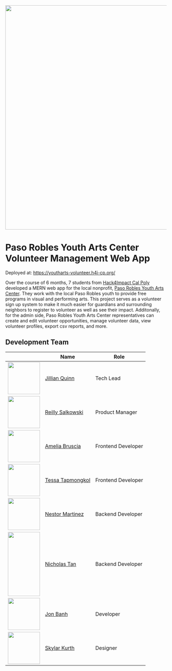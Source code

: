 <img src="https://user-images.githubusercontent.com/25594364/120434857-d5a36080-c331-11eb-8b25-5d5e3bed8510.png" width="700px">

# Paso Robles Youth Arts Center Volunteer Management Web App

Deployed at: https://youtharts-volunteer.h4i-cp.org/

Over the course of 6 months, 7 students from <a href="https://calpoly.hack4impact.org">Hack4Impact Cal Poly</a> developed a MERN web app for the local nonprofit, <a href="https://pryoutharts.org/">Paso Robles Youth Arts Center</a>. They work with the local Paso Robles youth to provide free programs in visual and performing arts. 
This project serves as a volunteer sign up system to make it much easier for guardians and surrounding neighbors to register to volunteer as well as see their impact. Additonally, for the admin side, Paso Robles Youth Arts Center representatives can create and edit volunteer opportunities, manage volunteer data, view volunteer profiles, export csv reports, and more. 

## Development Team

|                      |       Name          |        Role         |
| -----------------    | -----------------    | ------------------- | 
| <img width=100px src="https://calpoly.hack4impact.org/images/members/jillian.png"> | <a href="https://www.linkedin.com/in/jillian-quinn">Jillian Quinn</a>      | Tech Lead           |
| <img width=100px  src="https://calpoly.hack4impact.org/images/members/reilly.png"> | <a href="https://www.linkedin.com/in/reilly-Salkowski">Reilly Salkowski</a>      | Product Manager     | 
| <img width=100px src="https://images.ctfassets.net/zuhqmf1mxpuu/7kWol6t2eKNYC3vgQDgsDO/f6c79705375a23e5cea6a449432e3335/B969AF1D-E959-400F-A638-93EEA17DF3A3_1_201_a_-_Amelia_Bruscia.jpeg"> | <a href="https://www.linkedin.com/in/amelia-bruscia-0940b1191/">Amelia Bruscia</a>      | Frontend Developer  | 
| <img width=100px src="https://images.ctfassets.net/zuhqmf1mxpuu/568NiXbYgN9Fz5BmjPKl5Q/6aa13d0716923bf64cad7b33d2e3109a/Tessa_Tapmongkol_-_Tessa_Tapmongkol.png"> | <a href="https://www.linkedin.com/in/Tessa-Tapmongkol">Tessa Tapmongkol</a>      | Frontend Developer  | 
| <img width=100px src="https://images.ctfassets.net/zuhqmf1mxpuu/5cdM6KbYbDHtqQDoVDxfou/595638a6e71d80439a5fca9952d0a996/Profile_Pic_-_Nestor_Martinez.jpeg"> | <a href="https://www.linkedin.com/in/nestor-martinez-0587831b7">Nestor Martinez</a>      | Backend Developer   | 
<img width=100px class="card-img" style="object-fit: cover; width: 100%; height: 200px;" src="https://images.ctfassets.net/zuhqmf1mxpuu/6jjpaBNm1dGWZQjnJMTTPa/d1f42375086ff6c7a3310b55d6de5d42/profile_pic_-_Nicholas_Tan.jpg"> | <a href="https://www.linkedin.com/in/nicholas-tan-cp"> Nicholas Tan</a>         | Backend Developer   | 
| <img width=100px src="https://images.ctfassets.net/zuhqmf1mxpuu/exmQbdwJslKv5DeX5RCSg/336f4b5ff2595a5d450e1206f747b93d/Selfie_-_Jon_Banh.JPG"> | <a href="https://www.linkedin.com/in/jonathon-banh">Jon Banh</a>      | Developer           | 
| <img width=100px src="https://calpoly.hack4impact.org/images/members/skylar.png"> | <a href="https://www.linkedin.com/in/skylar-kurth">Skylar Kurth</a>      | Designer            | 





